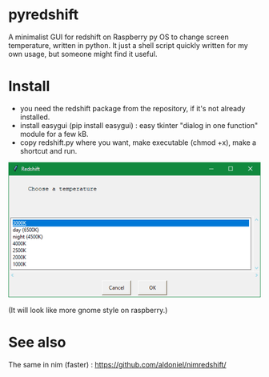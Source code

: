 # pyredshift
A minimalist GUI for redshift on Raspberry py OS to change screen temperature, written in python.
It just a shell script quickly written for my own usage, but someone might find it useful.

# Install
  * you need the redshift package from the repository, if it's not already installed.
  * install easygui (pip install easygui) : easy tkinter "dialog in one function" module for a few kB.
  * copy redshift.py where you want, make executable (chmod +x), make a shortcut and run.

![GUI img](gui.png)

(It will look like more gnome style on raspberry.)

# See also
The same in nim (faster) : https://github.com/aldoniel/nimredshift/
